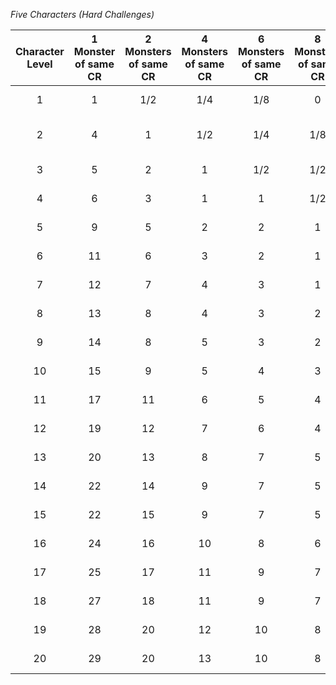 <!-- markdownlint-disable-next-line no-emphasis-as-heading -->
_Five Characters (Hard Challenges)_

| Character Level | 1 Monster of same CR | 2 Monsters of same CR | 4 Monsters of same CR | 6 Monsters of same CR | 8 Monsters of same CR | 12 Monsters of same CR | 1 Boss + 2 Monsters | 1 Boss + 3 Monsters | 1 Boss + 4 Underlings | 1 Boss + 2 Lieutenants + 8 Minions |
|:---------------:|:--:|:---:|:---:|:---:|:---:|:---:|:--------------:|:--------------:|:--------------:|:-------------------------:|
|        1        |  1 | 1/2 | 1/4 | 1/8 |  0  |  0  | 1/2 + 1/4 (x2) | 1/2 + 1/8 (x3) | 1/4 + 1/8 (x4) |             -             |
|        2        |  4 |  1  | 1/2 | 1/4 | 1/8 |  0  |  1  + 1/2 (x2) |  1  + 1/4 (x3) |  1  + 1/8 (x4) | 1/2 + 1/4 (x2) +  0  (x8) |
|        3        |  5 |  2  |  1  | 1/2 | 1/2 | 1/4 |  2  + 1/2 (x2) |  2  + 1/4 (x3) |  2  + 1/4 (x4) |  1  + 1/4 (x2) + 1/8 (x8) |
|        4        |  6 |  3  |  1  |  1  | 1/2 | 1/4 |  3  +  1  (x2) |  3  + 1/2 (x3) |  3  + 1/2 (x4) |  2  + 1/4 (x2) + 1/8 (x8) |
|        5        |  9 |  5  |  2  |  2  |  1  | 1/2 |  5  +  2  (x2) |  4  +  2  (x3) |  5  +  1  (x4) |  3  +  1  (x2) + 1/2 (x8) |
|        6        | 11 |  6  |  3  |  2  |  1  | 1/2 |  6  +  3  (x2) |  5  +  2  (x3) |  6  +  2  (x4) |  4  +  1  (x2) + 1/2 (x8) |
|        7        | 12 |  7  |  4  |  3  |  1  |  1  |  7  +  3  (x2) |  5  +  3  (x3) |  6  +  2  (x4) |  4  +  2  (x2) +  1  (x8) |
|        8        | 13 |  8  |  4  |  3  |  2  |  1  |  7  +  4  (x2) |  7  +  3  (x3) |  6  +  3  (x4) |  5  +  2  (x2) +  1  (x8) |
|        9        | 14 |  8  |  5  |  3  |  2  |  1  |  8  +  4  (x2) |  7  +  4  (x3) |  7  +  3  (x4) |  6  +  2  (x2) +  1  (x8) |
|       10        | 15 |  9  |  5  |  4  |  3  |  2  |  8  +  5  (x2) |  8  +  4  (x3) |  8  +  4  (x4) |  6  +  3  (x2) +  1  (x8) |
|       11        | 17 | 11  |  6  |  5  |  4  |  2  | 10  +  6  (x2) |  9  +  5  (x3) |  8  +  5  (x4) |  6  +  4  (x2) +  2  (x8) |
|       12        | 19 | 12  |  7  |  6  |  4  |  3  | 11  +  7  (x2) | 10  +  6  (x3) |  9  +  5  (x4) |  8  +  4  (x2) +  2  (x8) |
|       13        | 20 | 13  |  8  |  7  |  5  |  3  | 11  +  8  (x2) | 11  +  7  (x3) | 10  +  6  (x4) |  9  +  4  (x2) +  2  (x8) |
|       14        | 22 | 14  |  9  |  7  |  5  |  4  | 11  +  9  (x2) | 12  +  7  (x3) | 10  +  7  (x4) | 10  +  5  (x2) +  2  (x8) |
|       15        | 22 | 15  |  9  |  7  |  5  |  4  | 12  + 10  (x2) | 12  +  8  (x3) | 12  +  7  (x4) | 11  +  5  (x2) +  2  (x8) |
|       16        | 24 | 16  | 10  |  8  |  6  |  4  | 12  + 11  (x2) | 11  +  9  (x3) | 11  +  8  (x4) | 11  +  7  (x2) +  2  (x8) |
|       17        | 25 | 17  | 11  |  9  |  7  |  5  | 15  + 11  (x2) | 13  + 10  (x3) | 14  +  8  (x4) | 12  +  7  (x2) +  3  (x8) |
|       18        | 27 | 18  | 11  |  9  |  7  |  5  | 15  + 12  (x2) | 14  + 10  (x3) | 13  +  9  (x4) | 12  +  8  (x2) +  4  (x8) |
|       19        | 28 | 20  | 12  | 10  |  8  |  6  | 15  + 13  (x2) | 14  + 11  (x3) | 13  + 10  (x4) | 13  +  9  (x2) +  4  (x8) |
|       20        | 29 | 20  | 13  | 10  |  8  |  6  | 16  + 14  (x2) | 15  + 12  (x3) | 14  + 11  (x4) | 14  +  9  (x2) +  5  (x8) |
